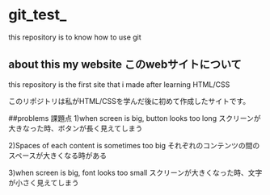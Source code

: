 # git_test_
this repository is to know how to use git

## about this my website このwebサイトについて
this repository is the first site that i made after learning HTML/CSS

このリポジトリは私がHTML/CSSを学んだ後に初めて作成したサイトです。

##problems 課題点
1)when screen is big, button looks too long
 スクリーンが大きなった時、ボタンが長く見えてしまう
 
2)Spaces of each content is sometimes too big
それぞれのコンテンツの間のスペースが大きくなる時がある

3)when screen is big, font looks too small
スクリーンが大きくなった時、文字が小さく見えてしまう
